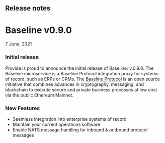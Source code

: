 ## Release notes
# Baseline v0.9.0

7 June, 2021   

### Initial release

Provide is proud to announce the initial release of Baseline: v.0.9.0. The Baseline microservice is a Baseline Protocol integration proxy for systems of record, such as ERPs or CRMs. The [Baseline Protocol](https://docs.baseline-protocol.org/) is an open source initiative that combines advances in cryptography, messaging, and blockchain to execute secure and private business processes at low cost via the public Ethereum Mainnet. 



### New Features

- Seemless integration into enterprise systems of record
- Maintain your current operations software
- Enable NATS message handling for inbound & outbound protocol messages
